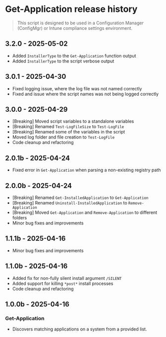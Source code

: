 # Get-Application release history

> This script is designed to be used in a Configuration Manager (ConfigMgr) or Intune compliance settings environment.

## 3.2.0 - 2025-05-02

* Added `InstallerType` to the `Get-Application` function output
* Added `InstallerType` to the script verbose output

## 3.0.1 - 2025-04-30

* Fixed logging issue, where the log file was not named correctly
* Fixed and issue where the script names was not being logged correctly

## 3.0.0 - 2025-04-29

* [Breaking] Moved script variables to a standalone variables
* [Breaking] Renamed `Test-LogFileSize` to `Test-LogFile`
* [Breaking] Renamed some of the variables in the script
* Moved log folder and file creation to `Test-LogFile`
* Code cleanup and refactoring

## 2.0.1b - 2025-04-24

* Fixed error in `Get-Application` when parsing a non-existing registry path

## 2.0.0b - 2025-04-24

* [Breaking] Renamed `Get-InstalledApplication` to `Get-Application`
* [Breaking] Renamed `Uninstall-InstalledApplication` to `Remove-Application`
* [Breaking] Moved `Get-Application` and `Remove-Application` to different folders
* Minor bug fixes and improvements

## 1.1.1b - 2025-04-16

* Minor bug fixes and improvements

## 1.1.0b - 2025-04-16

* Added fix for non-fully silent install argument `/SILENT`
* Added support for killing `*post*` install processes
* Code cleanup and refactoring

## 1.0.0b - 2025-04-16

### Get-Application

* Discovers matching applications on a system from a provided list.
